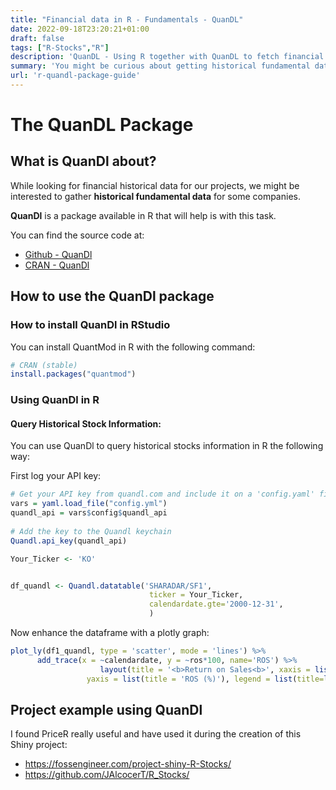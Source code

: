 ```yaml
---
title: "Financial data in R - Fundamentals - QuanDL"
date: 2022-09-18T23:20:21+01:00
draft: false
tags: ["R-Stocks","R"] 
description: 'QuanDL - Using R together with QuanDL to fetch financial data.'
summary: 'You might be curious about getting historical fundamental data on companies, for some project that you want to accomplish - QuanDL is an open source library that helps us with this task (provided the  API).'
url: 'r-quandl-package-guide'
---
```


# The QuanDL Package

## What is QuanDl about?

While looking for financial historical data for our projects, we might be interested to gather **historical fundamental data** for some companies.

**QuanDl** is a package available in R that will help is with this task.

You can find the source code at:

* [Github - QuanDl](https://github.com/quandl/quandl-r/ "GH {rel='nofollow'}")
* [CRAN - QuanDl](https://cran.r-project.org/web/packages/Quandl/index.html/ "CRAN {rel='nofollow'}")


## How to use the QuanDl package


### How to install QuanDl in RStudio


You can install QuantMod in R with the following command:

```r
# CRAN (stable)
install.packages("quantmod")
```


### Using QuanDl in R 

#### Query Historical Stock Information:

You can use QuanDl to query historical stocks information in R the following way:

First log your API key:

```r
# Get your API key from quandl.com and include it on a 'config.yaml' file
vars = yaml.load_file("config.yml")
quandl_api = vars$config$quandl_api
 
# Add the key to the Quandl keychain
Quandl.api_key(quandl_api)
```

```r
Your_Ticker <- 'KO'


df_quandl <- Quandl.datatable('SHARADAR/SF1',
                               ticker = Your_Ticker,
                               calendardate.gte='2000-12-31',
                               )

```

Now enhance the dataframe with a plotly graph:

```r
plot_ly(df1_quandl, type = 'scatter', mode = 'lines') %>%
      add_trace(x = ~calendardate, y = ~ros*100, name='ROS') %>%
                    layout(title = '<b>Return on Sales<b>', xaxis = list(title = 'Date'), 
                 yaxis = list(title = 'ROS (%)'), legend = list(title=list(text='<b> Date </b>')))
```

## Project example using QuanDl

I found PriceR really useful and have used it during the creation of this Shiny project:

* <https://fossengineer.com/project-shiny-R-Stocks/>
* <https://github.com/JAlcocerT/R_Stocks/>